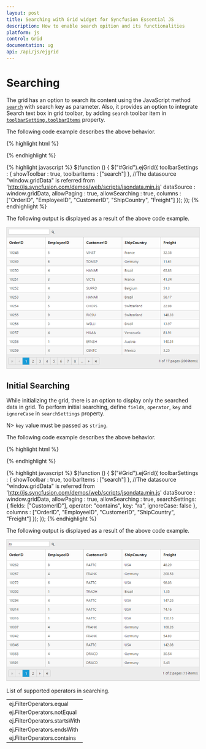 ```yaml
---
layout: post
title: Searching with Grid widget for Syncfusion Essential JS
description: How to enable search opition and its functionalities
platform: js
control: Grid
documentation: ug
api: /api/js/ejgrid
--- 
```

# Searching

The grid has an option to search its content using the JavaScript method [`search`](https://help.syncfusion.com/api/js/ejgrid#methods:search "search") with search key as parameter. Also, it provides an option to integrate Search text box in grid toolbar, by adding `search` toolbar item in [`toolbarSetting.toolbarItems`](https://help.syncfusion.com/api/js/ejgrid#members:toolbarsettings-toolbaritems "toolbarSetting.toolbarItems") property.

The following code example describes the above behavior.

{% highlight html %}
<div id="Grid"></div>
{% endhighlight %}

{% highlight javascript %}
$(function () {
	$("#Grid").ejGrid({
		toolbarSettings : { showToolbar : true, toolbarItems : ["search"] },
		//The datasource "window.gridData" is referred from 'http://js.syncfusion.com/demos/web/scripts/jsondata.min.js'
		dataSource : window.gridData,
		allowPaging : true,
		allowSearching : true,
		columns : ["OrderID", "EmployeeID", "CustomerID", "ShipCountry", "Freight"]
	});
});
{% endhighlight %}

The following output is displayed as a result of the above code example.

![](searching_images/searching_img1.png)


## Initial Searching

While initializing the grid, there is an option to display only the searched data in grid. To perform initial searching, define `fields`, `operator`, `key` and `ignoreCase` in `searchSettings` property.

N> `key` value must be passed as `string`.

The following code example describes the above behavior.

{% highlight html %}
<div id="Grid"></div>
{% endhighlight %}

{% highlight javascript %}
$(function () {
	$("#Grid").ejGrid({
		toolbarSettings : { showToolbar : true, toolbarItems : ["search"] },
		//The datasource "window.gridData" is referred from 'http://js.syncfusion.com/demos/web/scripts/jsondata.min.js'
		dataSource : window.gridData,
		allowPaging : true,
		allowSearching : true,
		searchSettings: { fields: ["CustomerID"], operator: "contains", key: "ra", ignoreCase: false },
		columns : ["OrderID", "EmployeeID", "CustomerID", "ShipCountry", "Freight"]
	});
});
{% endhighlight %}

The following output is displayed as a result of the above code example.

![](searching_images/searching_img2.png)


List of supported operators in searching.

<table>
<tr>
<td>
ej.FilterOperators.equal</td></tr>
<tr>
<td>
ej.FilterOperators.notEqual</td></tr>
<tr>
<td>
ej.FilterOperators.startsWith</td></tr>
<tr>
<td>
ej.FilterOperators.endsWith</td></tr>
<tr>
<td>
ej.FilterOperators.contains</td></tr>
</table>

